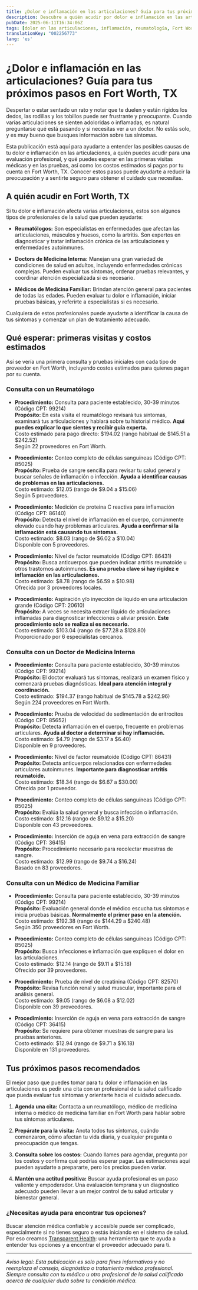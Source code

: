 ```yaml
---
title: ¿Dolor e inflamación en las articulaciones? Guía para tus próximos pasos en Fort Worth, TX  
description: Descubre a quién acudir por dolor e inflamación en las articulaciones en Fort Worth, TX, qué esperar en las consultas y los costos estimados para que puedas tomar decisiones con confianza.  
pubDate: 2025-06-11T16:34:06Z
tags: [dolor en las articulaciones, inflamación, reumatología, Fort Worth, cuidado de salud, costos médicos, medicina familiar, medicina interna]
translationKey: "002256773"
lang: 'es'
---
```


# ¿Dolor e inflamación en las articulaciones? Guía para tus próximos pasos en Fort Worth, TX

Despertar o estar sentado un rato y notar que te duelen y están rígidos los dedos, las rodillas y los tobillos puede ser frustrante y preocupante. Cuando varias articulaciones se sienten adoloridas o inflamadas, es natural preguntarse qué está pasando y si necesitas ver a un doctor. No estás solo, y es muy bueno que busques información sobre tus síntomas.

Esta publicación está aquí para ayudarte a entender las posibles causas de tu dolor e inflamación en las articulaciones, a quién puedes acudir para una evaluación profesional, y qué puedes esperar en las primeras visitas médicas y en las pruebas, así como los costos estimados si pagas por tu cuenta en Fort Worth, TX. Conocer estos pasos puede ayudarte a reducir la preocupación y a sentirte seguro para obtener el cuidado que necesitas.

## A quién acudir en Fort Worth, TX

Si tu dolor e inflamación afecta varias articulaciones, estos son algunos tipos de profesionales de la salud que pueden ayudarte:

- **Reumatólogos:** Son especialistas en enfermedades que afectan las articulaciones, músculos y huesos, como la artritis. Son expertos en diagnosticar y tratar inflamación crónica de las articulaciones y enfermedades autoinmunes.

- **Doctors de Medicina Interna:** Manejan una gran variedad de condiciones de salud en adultos, incluyendo enfermedades crónicas complejas. Pueden evaluar tus síntomas, ordenar pruebas relevantes, y coordinar atención especializada si es necesario.

- **Médicos de Medicina Familiar:** Brindan atención general para pacientes de todas las edades. Pueden evaluar tu dolor e inflamación, iniciar pruebas básicas, y referirte a especialistas si es necesario.

Cualquiera de estos profesionales puede ayudarte a identificar la causa de tus síntomas y comenzar un plan de tratamiento adecuado.

## Qué esperar: primeras visitas y costos estimados

Así se vería una primera consulta y pruebas iniciales con cada tipo de proveedor en Fort Worth, incluyendo costos estimados para quienes pagan por su cuenta.

### Consulta con un Reumatólogo

- **Procedimiento:** Consulta para paciente establecido, 30-39 minutos (Código CPT: 99214)  
  **Propósito:** En esta visita el reumatólogo revisará tus síntomas, examinará tus articulaciones y hablará sobre tu historial médico. **Aquí puedes explicar lo que sientes y recibir guía experta.**  
  Costo estimado para pago directo: $194.02 (rango habitual de $145.51 a $242.52)  
  Según 22 proveedores en Fort Worth.

- **Procedimiento:** Conteo completo de células sanguíneas (Código CPT: 85025)  
  **Propósito:** Prueba de sangre sencilla para revisar tu salud general y buscar señales de inflamación o infección. **Ayuda a identificar causas de problemas en las articulaciones.**  
  Costo estimado: $12.05 (rango de $9.04 a $15.06)  
  Según 5 proveedores.

- **Procedimiento:** Medición de proteína C reactiva para inflamación (Código CPT: 86140)  
  **Propósito:** Detecta el nivel de inflamación en el cuerpo, comúnmente elevado cuando hay problemas articulares. **Ayuda a confirmar si la inflamación está causando tus síntomas.**  
  Costo estimado: $8.03 (rango de $6.02 a $10.04)  
  Disponible con 5 proveedores.

- **Procedimiento:** Nivel de factor reumatoide (Código CPT: 86431)  
  **Propósito:** Busca anticuerpos que pueden indicar artritis reumatoide u otros trastornos autoinmunes. **Es una prueba clave si hay rigidez e inflamación en las articulaciones.**  
  Costo estimado: $8.78 (rango de $6.59 a $10.98)  
  Ofrecida por 3 proveedores locales.

- **Procedimiento:** Aspiración y/o inyección de líquido en una articulación grande (Código CPT: 20610)  
  **Propósito:** A veces se necesita extraer líquido de articulaciones inflamadas para diagnosticar infecciones o aliviar presión. **Este procedimiento solo se realiza si es necesario.**  
  Costo estimado: $103.04 (rango de $77.28 a $128.80)  
  Proporcionado por 6 especialistas cercanos.

### Consulta con un Doctor de Medicina Interna

- **Procedimiento:** Consulta para paciente establecido, 30-39 minutos (Código CPT: 99214)  
  **Propósito:** El doctor evaluará tus síntomas, realizará un examen físico y comenzará pruebas diagnósticas. **Ideal para atención integral y coordinación.**  
  Costo estimado: $194.37 (rango habitual de $145.78 a $242.96)  
  Según 224 proveedores en Fort Worth.

- **Procedimiento:** Prueba de velocidad de sedimentación de eritrocitos (Código CPT: 85652)  
  **Propósito:** Detecta inflamación en el cuerpo, frecuente en problemas articulares. **Ayuda al doctor a determinar si hay inflamación.**  
  Costo estimado: $4.79 (rango de $3.17 a $6.40)  
  Disponible en 9 proveedores.

- **Procedimiento:** Nivel de factor reumatoide (Código CPT: 86431)  
  **Propósito:** Detecta anticuerpos relacionados con enfermedades articulares autoinmunes. **Importante para diagnosticar artritis reumatoide.**  
  Costo estimado: $18.34 (rango de $6.67 a $30.00)  
  Ofrecida por 1 proveedor.

- **Procedimiento:** Conteo completo de células sanguíneas (Código CPT: 85025)  
  **Propósito:** Evalúa la salud general y busca infección o inflamación.  
  Costo estimado: $12.16 (rango de $9.12 a $15.20)  
  Disponible con 43 proveedores.

- **Procedimiento:** Inserción de aguja en vena para extracción de sangre (Código CPT: 36415)  
  **Propósito:** Procedimiento necesario para recolectar muestras de sangre.  
  Costo estimado: $12.99 (rango de $9.74 a $16.24)  
  Basado en 83 proveedores.

### Consulta con un Médico de Medicina Familiar

- **Procedimiento:** Consulta para paciente establecido, 30-39 minutos (Código CPT: 99214)  
  **Propósito:** Evaluación general donde el médico escucha tus síntomas e inicia pruebas básicas. **Normalmente el primer paso en la atención.**  
  Costo estimado: $192.38 (rango de $144.29 a $240.48)  
  Según 350 proveedores en Fort Worth.

- **Procedimiento:** Conteo completo de células sanguíneas (Código CPT: 85025)  
  **Propósito:** Busca infecciones e inflamación que expliquen el dolor en las articulaciones.  
  Costo estimado: $12.14 (rango de $9.11 a $15.18)  
  Ofrecido por 39 proveedores.

- **Procedimiento:** Prueba de nivel de creatinina (Código CPT: 82570)  
  **Propósito:** Revisa función renal y salud muscular, importante para el análisis general.  
  Costo estimado: $9.05 (rango de $6.08 a $12.02)  
  Disponible con 39 proveedores.

- **Procedimiento:** Inserción de aguja en vena para extracción de sangre (Código CPT: 36415)  
  **Propósito:** Se requiere para obtener muestras de sangre para las pruebas anteriores.  
  Costo estimado: $12.94 (rango de $9.71 a $16.18)  
  Disponible en 131 proveedores.

## Tus próximos pasos recomendados

El mejor paso que puedes tomar para tu dolor e inflamación en las articulaciones es pedir una cita con un profesional de la salud calificado que pueda evaluar tus síntomas y orientarte hacia el cuidado adecuado.

1. **Agenda una cita:** Contacta a un reumatólogo, médico de medicina interna o médico de medicina familiar en Fort Worth para hablar sobre tus síntomas articulares.

2. **Prepárate para la visita:** Anota todos tus síntomas, cuándo comenzaron, cómo afectan tu vida diaria, y cualquier pregunta o preocupación que tengas.

3. **Consulta sobre los costos:** Cuando llames para agendar, pregunta por los costos y confirma qué podrías esperar pagar. Las estimaciones aquí pueden ayudarte a prepararte, pero los precios pueden variar.

4. **Mantén una actitud positiva:** Buscar ayuda profesional es un paso valiente y empoderador. Una evaluación temprana y un diagnóstico adecuado pueden llevar a un mejor control de tu salud articular y bienestar general.

### ¿Necesitas ayuda para encontrar tus opciones?

Buscar atención médica confiable y accesible puede ser complicado, especialmente si no tienes seguro o estás iniciando en el sistema de salud. Por eso creamos [Transparent Health](https://transparenthealth.ai): una herramienta que te ayuda a entender tus opciones y a encontrar el proveedor adecuado para ti.

---

*Aviso legal: Esta publicación es solo para fines informativos y no reemplaza el consejo, diagnóstico o tratamiento médico profesional. Siempre consulta con tu médico u otro profesional de la salud calificado acerca de cualquier duda sobre tu condición médica.*